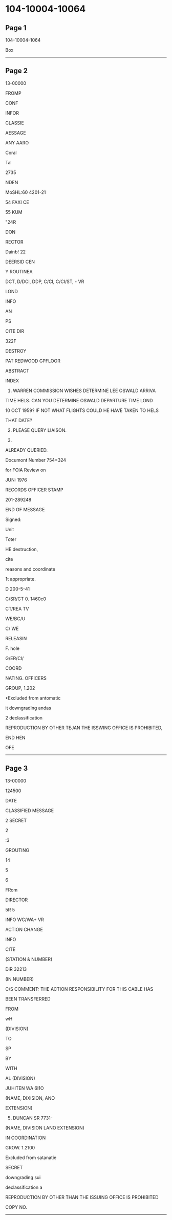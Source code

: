 # 104-10004-10064

## Page 1

104-10004-1064

Box

---

## Page 2

13-00000

FROMP

CONF

INFOR

CLASSIE

AESSAGE

ANY AARO

Coral

Tal

2735

NDEN

MoSHL:60 4201-21

54 FAXI CE

55 KUM

"24R

DON

RECTOR

Dainb! 22

DEERSID CEN

Y ROUTINEA

DCT, D/DCI, DDP, C/CI, C/CI/ST, - VR

LOND

INFO

AN

PS

CITE DIR

322F

DESTROY

PAT REDWOOD GPFLOOR

ABSTRACT

INDEX

1. WARREN COMMISSION WISHES DETERMINE LEE OSWALD ARRIVA

TIME HELS. CAN YOU DETERMINE OSWALD DEPARTURE TIME LOND

10 OCT 1959? IF NOT WHAT FLIGHTS COULD HE HAVE TAKEN TO HELS

THAT DATE?

2. PLEASE QUERY LIAISON.

3.

ALREADY QUERIED.

Documont Number 754=324

for FOlA Review on

JUN: 1976

RECORDS OFFICER STAMP

201-289248

END OF MESSAGE

Signed:

Unit

Toter

HE destruction,

cite

reasons and coordinate

1t appropriate.

D 200-5-41

C/SR/CT 0. 1460c0

CT/REA TV

WE/BC/U

C/ WE

RELEASIN

F. hole

G/ER/CI/

COORD

NATING. OFFICERS

GROUP, 1.202

•Excluded from antomatic

it downgrading andas

2 declassification

REPRODUCTION BY OTHER TEJAN THE ISSWING OFFICE IS PROHIBITED,

END HEN

OFE

---

## Page 3

13-00000

124500

DATE

CLASSIFIED MESSAGE

2 SECRET

2

:3

GROUTING

14

5

6

FRom

DIRECTOR

5R 5

INFO WC/WA+ VR

ACTION CHANGE

INFO

CITE

(STATION & NUMBER)

DiR 32213

(IN NUMBER)

C/S COMMENT: THE ACTION RESPONSIBILITY FOR THIS CABLE HAS

BEEN TRANSFERRED

FROM

wH

(DIVISION)

TO

SP

BY

WITH

AL (DIVISION)

JUHITEN WA 6I1O

(NAME, DIXISION, ANO

EXTENSION)

5. DUNCAN SR 7731-

(NAME, DIVISION LANO EXTENSION)

IN COORDINATION

GROW. 1.2100

Excluded from satanatie

SECRET

downgrading sui

declassification a

REPRODUCTION BY OTHER THAN THE ISSUING OFFICE IS PROHIBITED

COPY NO.

---

